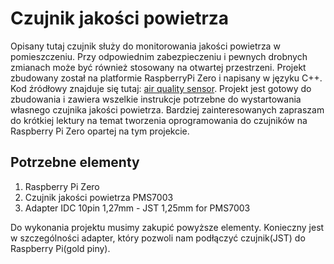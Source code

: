 # Czujnik jakości powietrza

Opisany tutaj czujnik służy do monitorowania jakości powietrza w pomieszczeniu. Przy odpowiednim zabezpieczeniu i pewnych drobnych zmianach może być również stosowany na otwartej przestrzeni. Projekt zbudowany został na platformie RaspberryPi Zero i napisany w języku C++. Kod źródłowy znajduje się tutaj: [air quality sensor](https://github.com/Piotr-Skorupa/air-quality-sensor).
Projekt jest gotowy do zbudowania i zawiera wszelkie instrukcje potrzebne do wystartowania własnego czujnika jakości powietrza. Bardziej zainteresowanych zapraszam do krótkiej lektury na temat tworzenia oprogramowania do czujników na Raspberry Pi Zero opartej na tym projekcie.

## Potrzebne elementy

1. Raspberry Pi Zero
2. Czujnik jakości powietrza PMS7003
3. Adapter IDC 10pin 1,27mm - JST 1,25mm for PMS7003

Do wykonania projektu musimy zakupić powyższe elementy. Konieczny jest w szczególności adapter, który pozwoli nam podłączyć czujnik(JST) do Raspberry Pi(gold piny).


